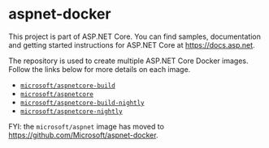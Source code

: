 aspnet-docker
=============

This project is part of ASP.NET Core. You can find samples, documentation and getting started instructions for ASP.NET Core at <https://docs.asp.net>.

The repository is used to create multiple ASP.NET Core Docker images. Follow the links below for more details on each image.

 - [`microsoft/aspnetcore-build`](./README.aspnetcore-build.md)
 - [`microsoft/aspnetcore`](./README.aspnetcore.md)
 - [`microsoft/aspnetcore-build-nightly`](https://github.com/aspnet/aspnet-docker/blob/dev/README.aspnetcore-build-nightly.md)
 - [`microsoft/aspnetcore-nightly`](https://github.com/aspnet/aspnet-docker/blob/dev/README.aspnetcore-nightly.md)

FYI: the `microsoft/aspnet` image has moved to <https://github.com/Microsoft/aspnet-docker>.
